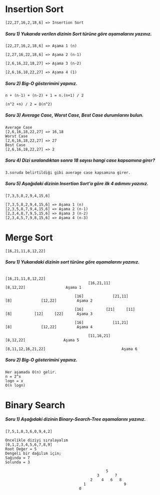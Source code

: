 # Insertion Sort

```
[22,27,16,2,18,6] => Insertion Sort
```

##### Soru 1) Yukarıda verilen dizinin Sort türüne göre aşamalarını yazınız.

```
[22,27,16,2,18,6] => Aşama 1 (n)

[2,27,16,22,18,6] => Aşama 2 (n-1)

[2,6,16,22,18,27] => Aşama 3 (n-2)

[2,6,16,18,22,27] => Aşama 4 (1)
```

##### Soru 2) Big-O gösterimini yapınız.

```
n + (n-1) + (n-2) + 1 = n.(n+1) / 2 

(n^2 +n) / 2 = O(n^2)
```

##### Soru 3) **Average Case**, Worst Case, Best Case durumlarını bulun.

```
Average Case
[2,6,16,18,22,27] => 16,18
Worst Case
[2,6,16,18,22,27] => 27
Best Case 
[2,6,16,18,22,27] => 2
```

##### Soru 4) Dizi sıralandıktan sonra 18 sayısı hangi case kapsamına girer?

```
3.soruda belirtildiği gibi average case kapsamına girer.
```

##### Soru 5) Aşağıdaki dizinin Insertion Sort'a göre ilk 4 adımını yazınız.

```
[7,3,5,8,2,9,4,15,6]
```

```
[7,3,5,8,2,9,4,15,6] => Aşama 1 (n) 
[2,3,5,8,7,9,4,15,6] => Aşama 2 (n-1) 
[2,3,4,8,7,9,5,15,6] => Aşama 3 (n-2) 
[2,3,4,5,7,9,8,15,6] => Aşama 4 (n-3)
```

# Merge Sort

```
[16,21,11,8,12,22]
```

##### Soru 1) Yukarıdaki dizinin sort türüne göre aşamalarını yazınız.

```
														[16,21,11,8,12,22]
                                     [16,21,11]									 [8,12,22]					Aşama 1
                                     
                               [16]             [21,11]  					[8]				[12,22]			Aşama 2
                               
                               [16] 		 [21]     [11]					[8]			 [12]	  [22]		Aşama 3
                          
                          	   [16]  			[11,21]						[8]				[12,22]			Aşama 4
                          	   
                          	   		 [11,16,21]									  [8,12,22]					Aşama 5								
                                         				[8,11,12,16,21,22]									Aşama 6
```

##### Soru 2) Big-O gösterimini yapınız.

```
Her aşamada O(n) gelir.
n = 2^x
logn = x
O(n logn)
```

# Binary Search

##### Soru 1) Aşağıdaki dizinin Binary-Search-Tree aşamalarını yazınız.

```
[7,5,1,8,3,6,0,9,4,2]
```

```
Öncelikle diziyi sıralayalım
[0,1,2,3,4,5,6,7,8,9]
Root Değer = 5
Dengeli bir dağılım için;
Sağında = 7
Solunda = 3

											 5
										 3		 7	
									  2	   4   6   8
								   1				 9
								 0			
```
